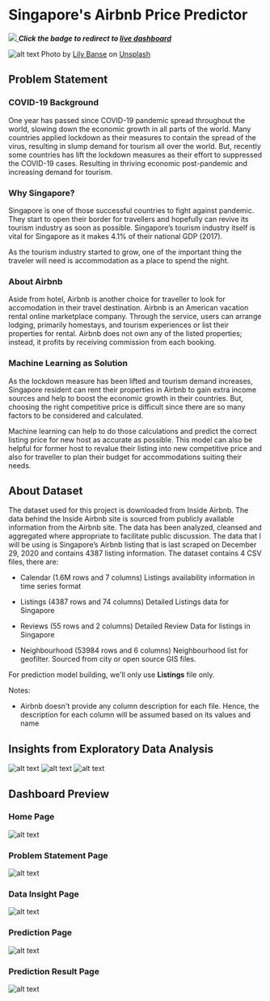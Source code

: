 # Singapore's Airbnb Price Predictor
<a href="http://sg-airbnb.yosiadityan.xyz/">
	<img src="https://img.shields.io/static/v1?label=Live%20Dashboard&message=Online&color=brightgreen&style=for-the-badge&logo=heroku">
</a>
<i><b>Click the badge to redirect to 
  <a href="http://sg-airbnb.yosiadityan.xyz/">
    live dashboard
  </a>
</b></i>

<br>

![alt text](https://images.unsplash.com/photo-1483070472046-4defb528eff3?ixlib=rb-1.2.1&ixid=MXwxMjA3fDB8MHxwaG90by1wYWdlfHx8fGVufDB8fHw%3D&auto=format&fit=crop&w=1350&q=80)
<span>Photo by <a href="https://unsplash.com/@lvnatikk?utm_source=unsplash&amp;utm_medium=referral&amp;utm_content=creditCopyText">Lily Banse</a> on <a href="https://unsplash.com/s/photos/singapore?utm_source=unsplash&amp;utm_medium=referral&amp;utm_content=creditCopyText">Unsplash</a></span>

## Problem Statement
### COVID-19 Background
One year has passed since COVID-19 pandemic spread throughout the world, slowing down the economic growth in all parts of the world. Many countries applied lockdown as their measures to contain the spread of the virus, resulting in slump demand for tourism all over the world. But, recently some countries has lift the lockdown measures as their effort to suppressed the COVID-19 cases. Resulting in thriving economic post-pandemic and increasing demand for tourism.

### Why Singapore?
Singapore is one of those successful countries to fight against pandemic. They start to open their border for travellers and hopefully can revive its tourism industry as soon as possible. Singapore’s tourism industry itself is vital for Singapore as it makes 4.1% of their national GDP (2017).

As the tourism industry started to grow, one of the important thing the traveler will need is accommodation as a place to spend the night.

### About Airbnb
Aside from hotel, Airbnb is another choice for traveller to look for accomodation in their travel destination. Airbnb is an American vacation rental online marketplace company. Through the service, users can arrange lodging, primarily homestays, and tourism experiences or list their properties for rental. Airbnb does not own any of the listed properties; instead, it profits by receiving commission from each booking.

### Machine Learning as Solution
As the lockdown measure has been lifted and tourism demand increases, Singapore resident can rent their properties in Airbnb to gain extra income sources and help to boost the economic growth in their countries. But, choosing the right competitive price is difficult since there are so many factors to be considered and calculated.

Machine learning can help to do those calculations and predict the correct listing price for new host as accurate as possible. This model can also be helpful for former host to revalue their listing into new competitive price and also for traveller to plan their budget for accommodations suiting their needs.


## About Dataset
The dataset used for this project is downloaded from Inside Airbnb. The data behind the Inside Airbnb site is sourced from publicly available information from the Airbnb site. The data has been analyzed, cleansed and aggregated where appropriate to facilitate public discussion. The data that I will be using is Singapore’s Airbnb listing that is last scraped on December 29, 2020 and contains 4387 listing information. The dataset contains 4 CSV files, there are:

- Calendar (1.6M rows and 7 columns)
Listings availability information  in time series format

- Listings (4387 rows and 74 columns)
Detailed Listings data for Singapore

- Reviews (55 rows and 2 columns)
Detailed Review Data for listings in Singapore

- Neighbourhood (53984 rows and  6 columns)
Neighbourhood list for geofilter. Sourced from city or open source GIS files.

For prediction model building, we'll only use <b>Listings</b> file only.


Notes:
- Airbnb doesn't provide any column description for each file. Hence, the description for each column will be assumed based on its values and name


## Insights from Exploratory Data Analysis
![alt text](https://github.com/yosiadityan/sg-airbnb/blob/master/Dashboard/Airbnb/static/assets/img/portfolio/insight-3-map.png)
![alt text](https://github.com/yosiadityan/sg-airbnb/blob/master/Dashboard/Airbnb/static/assets/img/portfolio/insight-2-map.png)
![alt text](https://github.com/yosiadityan/sg-airbnb/blob/master/Dashboard/Airbnb/static/assets/img/portfolio/insight-5-plot.png)


## Dashboard Preview
### Home Page
![alt text](https://github.com/yosiadityan/sg-airbnb/blob/master/Assets/home.png)
### Problem Statement Page
![alt text](https://github.com/yosiadityan/sg-airbnb/blob/master/Assets/problems.png)
### Data Insight Page
![alt text](https://github.com/yosiadityan/sg-airbnb/blob/master/Assets/data.png)
### Prediction Page
![alt text](https://github.com/yosiadityan/sg-airbnb/blob/master/Assets/predict.png)
### Prediction Result Page
![alt text](https://github.com/yosiadityan/sg-airbnb/blob/master/Assets/result.png)